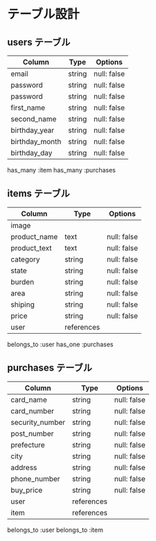 # テーブル設計

## users テーブル

| Column         | Type   | Options     |
| -------------- | ------ | ----------- |
| email          | string | null: false |
| password       | string | null: false |
| password       | string | null: false |
| first_name     | string | null: false |
| second_name    | string | null: false |
| birthday_year  | string | null: false |
| birthday_month | string | null: false |
| birthday_day   | string | null: false |

has_many :item
has_many :purchases


## items テーブル

| Column       | Type       | Options     |
| ------------ | ---------- | ----------- |
| image        |            |             |
| product_name | text       | null: false |
| product_text | text       | null: false |
| category     | string     | null: false |
| state        | string     | null: false |
| burden       | string     | null: false |
| area         | string     | null: false |
| shiping      | string     | null: false |
| price        | string     | null: false |
| user         | references |             |

belongs_to :user 
has_one :purchases

## purchases テーブル

| Column          | Type       | Options     |
| --------------- | ---------- | ----------- |
| card_name       | string     | null: false |
| card_number     | string     | null: false |
| security_number | string     | null: false |
| post_number     | string     | null: false |
| prefecture      | string     | null: false |
| city            | string     | null: false |
| address         | string     | null: false |
| phone_number    | string     | null: false |
| buy_price       | string     | null: false |
| user            | references |             |
| item            | references |             |

belongs_to :user 
belongs_to :item 